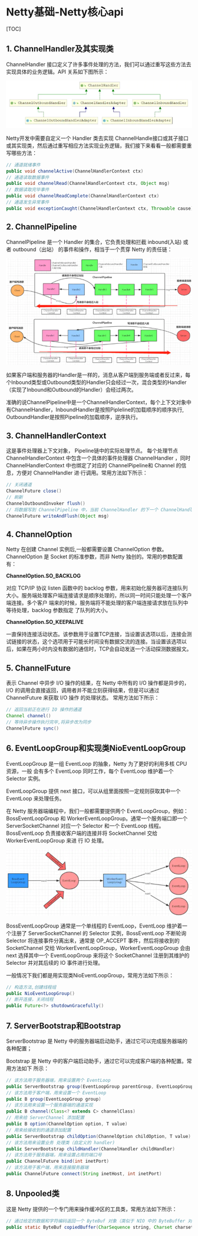 # Netty基础-Netty核心api

[TOC]

## 1. ChannelHandler及其实现类

ChannelHandler 接口定义了许多事件处理的方法，我们可以通过重写这些方法去实现具体的业务逻辑。API 关系如下图所示：

![png](images/ChannelHandler及其实现类图.png)

Netty开发中需要自定义一个 Handler 类去实现 ChannelHandle接口或其子接口或其实现类，然后通过重写相应方法实现业务逻辑，我们接下来看看一般都需要重写哪些方法：

```java
// 通道就绪事件
public void channelActive(ChannelHandlerContext ctx)
// 通道读取数据事件
public void channelRead(ChannelHandlerContext ctx, Object msg)
// 数据读取完毕事件
public void channelReadComplete(ChannelHandlerContext ctx) 
// 通道发生异常事件
public void exceptionCaught(ChannelHandlerContext ctx, Throwable cause)
```

## 2. ChannelPipeline

ChannelPipeline 是一个 Handler 的集合，它负责处理和拦截 inbound(入站) 或者 outbound（出站） 的事件和操作，相当于一个贯穿 Netty 的责任链：

![png](images/ChannelPipeline作用示意图.png)

如果客户端和服务器的Handler是一样的，消息从客户端到服务端或者反过来，每个Inbound类型或Outbound类型的Handler只会经过一次，混合类型的Handler（实现了Inbound和Outbound的Handler）会经过两次。

准确的说ChannelPipeline中是一个ChannelHandlerContext，每个上下文对象中有ChannelHandler，InboundHandler是按照Pipleline的加载顺序的顺序执行, OutboundHandler是按照Pipeline的加载顺序，逆序执行。

## 3. ChannelHandlerContext

这是事件处理器上下文对象， Pipeline链中的实际处理节点。 每个处理节点 ChannelHandlerContext 中包含一个具体的事件处理器 ChannelHandler ，同时 ChannelHandlerContext 中也绑定了对应的 ChannelPipeline和 Channel 的信息，方便对 ChannelHandler 进·行调用。常用方法如下所示：

```java
// 关闭通道
ChannelFuture close()
// 刷新
ChannelOutboundInvoker flush()
// 将数据写到 ChannelPipeline 中，当前 ChannelHandler 的下一个 ChannelHandler 开始处理（出站）
ChannelFuture writeAndFlush(Object msg) 
```

## 4. ChannelOption

Netty 在创建 Channel 实例后,一般都需要设置 ChannelOption 参数。ChannelOption 是 Socket 的标准参数，而非 Netty 独创的。常用的参数配置有：

**ChannelOption.SO_BACKLOG**

对应 TCP/IP 协议 listen 函数中的 backlog 参数，用来初始化服务器可连接队列大小。服务端处理客户端连接请求是顺序处理的，所以同一时间只能处理一个客户端连接。多个客户 端来的时候，服务端将不能处理的客户端连接请求放在队列中等待处理，backlog 参数指定 了队列的大小。

**ChannelOption.SO_KEEPALIVE**

一直保持连接活动状态。该参数用于设置TCP连接，当设置该选项以后，连接会测试链接的状态，这个选项用于可能长时间没有数据交流的连接。当设置该选项以后，如果在两小时内没有数据的通信时，TCP会自动发送一个活动探测数据报文。

## 5. ChannelFuture

表示 Channel 中异步 I/O 操作的结果，在 Netty 中所有的 I/O 操作都是异步的，I/O 的调用会直接返回，调用者并不能立刻获得结果，但是可以通过 ChannelFuture 来获取 I/O 操作 的处理状态。
常用方法如下所示：

```java
// 返回当前正在进行 IO 操作的通道
Channel channel()
// 等待异步操作执行完毕,将异步改为同步
ChannelFuture sync()
```

## 6. EventLoopGroup和实现类NioEventLoopGroup

EventLoopGroup 是一组 EventLoop 的抽象，Netty 为了更好的利用多核 CPU 资源，一般 会有多个 EventLoop 同时工作，每个 EventLoop 维护着一个 Selector 实例。

EventLoopGroup 提供 next 接口，可以从组里面按照一定规则获取其中一个 EventLoop 来处理任务。

在 Netty 服务器端编程中，我们一般都需要提供两个 EventLoopGroup，例如：BossEventLoopGroup 和 WorkerEventLoopGroup。通常一个服务端口即一个 ServerSocketChannel 对应一个 Selector 和一个 EventLoop 线程。 BossEventLoop 负责接收客户端的连接并将
 SocketChannel 交给 WorkerEventLoopGroup 来进 行 IO 处理。

![png](images/EventLoopGroup和实现类NioEventLoopGroup作用示意图.png)

BossEventLoopGroup 通常是一个单线程的 EventLoop，EventLoop 维护着一个注册了 ServerSocketChannel 的 Selector 实例，BossEventLoop 不断轮询 Selector 将连接事件分离出来，通常是 OP_ACCEPT 事件，然后将接收到的 SocketChannel 交给 WorkerEventLoopGroup，WorkerEventLoopGroup 会由 next 选择其中一个 EventLoopGroup 来将这个 SocketChannel 注册到其维护的 Selector 并对其后续的 IO 事件进行处理。

一般情况下我们都是用实现类NioEventLoopGroup，常用方法如下所示：

```java
// 构造方法,创建线程组
public NioEventLoopGroup()
// 断开连接，关闭线程
public Future<?> shutdownGracefully()
```

## 7. ServerBootstrap和Bootstrap

ServerBootstrap 是 Netty 中的服务器端启动助手，通过它可以完成服务器端的各种配置；

Bootstrap 是 Netty 中的客户端启动助手，通过它可以完成客户端的各种配置。常用方法如下 所示：

```java
// 该方法用于服务器端，用来设置两个 EventLoop
public ServerBootstrap group(EventLoopGroup parentGroup, EventLoopGroup childGroup)
// 该方法用于客户端，用来设置一个 EventLoop
public B group(EventLoopGroup group)
// 该方法用来设置一个服务器端的通道实现
public B channel(Class<? extends C> channelClass)
// 用来给 ServerChannel 添加配置
public B option(ChannelOption option, T value)
// 用来给接收到的通道添加配置
public ServerBootstrap childOption(ChannelOption childOption, T value)
// 该方法用来设置业务 处理类（自定义的 handler)
public ServerBootstrap childHandler(ChannelHandler childHandler)
// 该方法用于服务器端，用来设置占用的端口号
public ChannelFuture bind(int inetPort)
// 该方法用于客户端，用来连接服务器端
public ChannelFuture connect(String inetHost, int inetPort)
```

## 8. Unpooled类

这是 Netty 提供的一个专门用来操作缓冲区的工具类，常用方法如下所示：

```java
// 通过给定的数据和字符编码返回一个 ByteBuf 对象（类似于 NIO 中的 ByteBuffer 对象）
public static ByteBuf copiedBuffer(CharSequence string, Charset charset)
```

